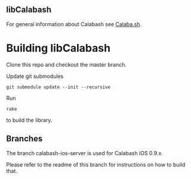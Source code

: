 libCalabash
-----------

For general information about Calabash see [Calaba.sh](http://calaba.sh).

# Building libCalabash

Clone this repo and checkout the master branch.

Update git submodules

    git submodule update --init --recursive

Run

    rake

to build the library.

## Branches

The branch calabash-ios-server is used for Calabash iOS 0.9.x.

Please refer to the readme of this branch for instructions on how to build that.
